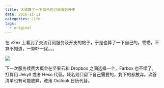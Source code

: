 ```yaml
---
title: 大致算了一下自己的订阅服务开支
date: 2016-11-11
categories: Life
tags:
  - original
---
```


在 v2ex 上看到了交流订阅服务及开支的帖子，于是也算了一下自己的，乖乖，不算不知道，一算吓一尿。。。

![](http://oi0t0q67c.bkt.clouddn.com/blog_life/SubscriptionExpenses.jpg)

下一次服务续费大概会在坚果云和 Dropbox 之间选择一个，Farbox 也不续了，打算用 Jekyll 或者 Hexo 代替。域名则只留下自己需要的，剩下的都放弃。滴答清单也有可能放弃，改用 Outlook 日历代替。
